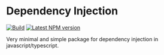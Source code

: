 # Dependency Injection

[![Build](https://github.com/elumixor/di/actions/workflows/build.yml/badge.svg)](https://github.com/elumixor/di/actions/workflows/build.yml)
[![Latest NPM version](https://img.shields.io/npm/v/@elumixor/di.svg)](https://www.npmjs.com/package/@elumixor/di)

Very minimal and simple package for dependency injection in javascript/typescript.
